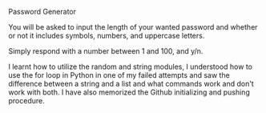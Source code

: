 Password Generator

You will be asked to input the length of your wanted password and whether or not it includes symbols, numbers, and uppercase letters.

Simply respond with a number between 1 and 100, and y/n.

I learnt how to utilize the random and string modules, I understood how to use the for loop in Python in one of my failed attempts and saw the difference between a string and a list and what commands work and don't work with both. I have also memorized the Github initializing and pushing procedure.